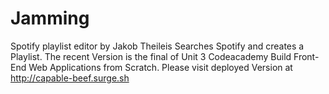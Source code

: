 # Jamming
Spotify playlist editor by Jakob Theileis
Searches Spotify and creates a Playlist.
The recent Version is the final of Unit 3 Codeacademy Build Front-End Web Applications from Scratch.
Please visit deployed Version at http://capable-beef.surge.sh
